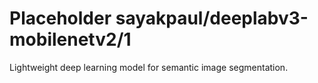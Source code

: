 # Placeholder sayakpaul/deeplabv3-mobilenetv2/1
Lightweight deep learning model for semantic image segmentation.

<!-- module-type: image-segmentation -->
<!-- network-architecture: DeepLab (mobilenetv2_coco_voc_trainval) -->
<!-- dataset: PASCAL VOC 2012 -->
<!-- fine-tunable: false -->
<!-- language: en -->
<!-- license: Apache-2.0 -->